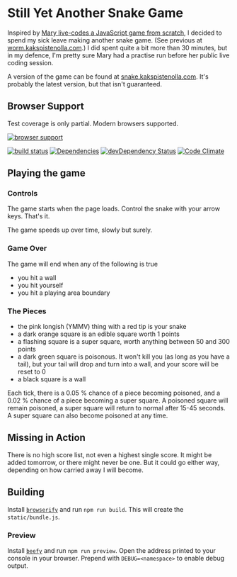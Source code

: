 Still Yet Another Snake Game
============================

Inspired by [Mary live-codes a JavaScript game from scratch](http://vimeo.com/105955605), I decided to spend my sick leave making another snake game. (See previous at [worm.kakspistenolla.com](http://worm.kakspistenolla.com).) I did spent quite a bit more than 30 minutes, but in my defence, I'm pretty sure Mary had a practise run before her public live coding session.

A version of the game can be found at [snake.kakspistenolla.com](http://snake.kakspistenolla.com). It's probably the latest version, but that isn't guaranteed.

Browser Support
---------------

Test coverage is only partial. Modern browsers supported.

[![browser support](https://ci.testling.com/nikcorg/snake.png)
](https://ci.testling.com/nikcorg/snake)

[![build status](https://secure.travis-ci.org/nikcorg/snake.png)](http://travis-ci.org/nikcorg/snake)
[![Dependencies](https://david-dm.org/nikcorg/snake.svg)](https://david-dm.org/nikcorg/snake)
[![devDependency Status](https://david-dm.org/nikcorg/snake/dev-status.svg)](https://david-dm.org/nikcorg/snake#info=devDependencies)
[![Code Climate](https://codeclimate.com/github/nikcorg/snake/badges/gpa.svg)](https://codeclimate.com/github/nikcorg/snake)

Playing the game
----------------

### Controls

The game starts when the page loads. Control the snake with your arrow keys. That's it.

The game speeds up over time, slowly but surely.

### Game Over

The game will end when any of the following is true

- you hit a wall
- you hit yourself
- you hit a playing area boundary

### The Pieces

- the pink longish (YMMV) thing with a red tip is your snake
- a dark orange square is an edible square worth 1 points
- a flashing square is a super square, worth anything between 50 and 300 points
- a dark green square is poisonous. It won't kill you (as long as you have a tail), but your tail will drop and turn into a wall, and your score will be reset to 0
- a black square is a wall

Each tick, there is a 0.05 % chance of a piece becoming poisoned, and a 0.02 % chance of a piece becoming a super square. A poisoned square will remain poisoned, a super square will return to normal after 15-45 seconds. A super square can also become poisoned at any time.

Missing in Action
-----------------

There is no high score list, not even a highest single score. It might be added tomorrow, or there might never be one. But it could go either way, depending on how carried away I will become.

Building
--------

Install [`browserify`](https://www.npmjs.org/package/browserify) and run `npm run build`. This will create the `static/bundle.js`.

### Preview

Install [`beefy`](https://www.npmjs.org/package/beefy) and run `npm run preview`. Open the address printed to your console in your browser. Prepend with `DEBUG=<namespace>` to enable debug output.
